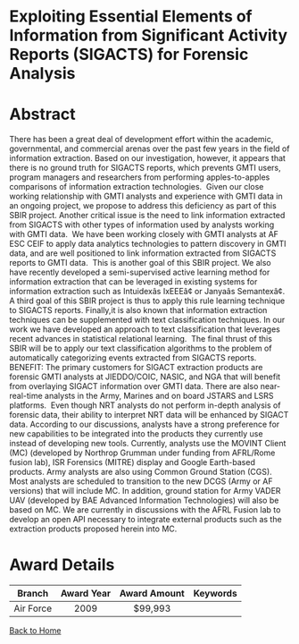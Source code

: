
Exploiting Essential Elements of Information from Significant Activity Reports (SIGACTS) for Forensic Analysis
==============================================================================================================

# Abstract


There has been a great deal of development effort within the academic, governmental, and commercial arenas over the past few years in the field of information extraction. Based on our investigation, however, it appears that there is no ground truth for SIGACTS reports, which prevents GMTI users, program managers and researchers from performing apples-to-apples comparisons of information extraction technologies.  Given our close working relationship with GMTI analysts and experience with GMTI data in an ongoing project, we propose to address this deficiency as part of this SBIR project. Another critical issue is the need to link information extracted from SIGACTS with other types of information used by analysts working with GMTI data.  We have been working closely with GMTI analysts at AF ESC CEIF to apply data analytics technologies to pattern discovery in GMTI data, and are well positioned to link information extracted from SIGACTS reports to GMTI data.  This is another goal of this SBIR project. We also have recently developed a semi-supervised active learning method for information extraction that can be leveraged in existing systems for information extraction such as Intuidexâs IxEEEâ¢ or Janyaâs Semantexâ¢. A third goal of this SBIR project is thus to apply this rule learning technique to SIGACTS reports. Finally,it is also known that information extraction techniques can be supplemented with text classification techniques. In our work we have developed an approach to text classification that leverages recent advances in statistical relational learning.  The final thrust of this SBIR will be to apply our text classification algorithms to the problem of automatically categorizing events extracted from SIGACTS reports.  BENEFIT: The primary customers for SIGACT extraction products are forensic GMTI analysts at JIEDDO/COIC, NASIC, and NGA that will benefit from overlaying SIGACT information over GMTI data. There are also near-real-time analysts in the Army, Marines and on board JSTARS and LSRS platforms.  Even though NRT analysts do not perform in-depth analysis of forensic data, their ability to interpret NRT data will be enhanced by SIGACT data. According to our discussions, analysts have a strong preference for new capabilities to be integrated into the products they currently use instead of developing new tools. Currently, analysts use the MOVINT Client (MC) (developed by Northrop Grumman under funding from AFRL/Rome fusion lab), ISR Forensics (MITRE) display and Google Earth-based products. Army analysts are also using Common Ground Station (CGS). Most analysts are scheduled to transition to the new DCGS (Army or AF versions) that will include MC. In addition, ground station for Army VADER UAV (developed by BAE Advanced Information Technologies) will also be based on MC. We are currently in discussions with the AFRL Fusion lab to develop an open API necessary to integrate external products such as the extraction products proposed herein into MC.  

# Award Details

|Branch|Award Year|Award Amount|Keywords|
| :---: | :---: | :---: | :---: |
|Air Force|2009|$99,993||
  
  


[Back to Home](https://github.com/chrischow/dod_sbir_awards#1320)